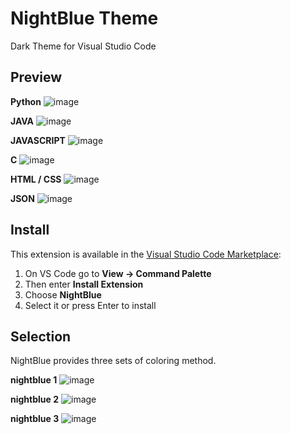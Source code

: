 # NightBlue Theme

Dark Theme for Visual Studio Code

## Preview
**Python**
![image](https://user-images.githubusercontent.com/24566737/112941515-4cb94e80-9161-11eb-84e4-df0379930551.png)

**JAVA**
![image](https://user-images.githubusercontent.com/24566737/112941534-52169900-9161-11eb-905f-aa7b35ee8e12.png)

**JAVASCRIPT**
![image](https://user-images.githubusercontent.com/24566737/112941552-5a6ed400-9161-11eb-9d6e-ac3e426a2671.png)

**C**
![image](https://user-images.githubusercontent.com/24566737/112941566-5fcc1e80-9161-11eb-9f84-c5320e9f785f.png)

**HTML / CSS**
![image](https://user-images.githubusercontent.com/24566737/112941580-65c1ff80-9161-11eb-83b0-6e3c0c095054.png)

**JSON**
![image](https://user-images.githubusercontent.com/24566737/112941595-6eb2d100-9161-11eb-965d-760d0ee5547a.png)


## Install

This extension is available in the [Visual Studio Code Marketplace](https://marketplace.visualstudio.com/items?itemName=yeekiiiiii.nightblue):
1. On VS Code go to **View -> Command Palette**
2. Then enter **Install Extension**
3. Choose **NightBlue**
4. Select it or press Enter to install

## Selection

NightBlue provides three sets of coloring method.

**nightblue 1**
![image](https://user-images.githubusercontent.com/24566737/112941740-ac175e80-9161-11eb-8774-b9af258ed3d6.png)

**nightblue 2**
![image](https://user-images.githubusercontent.com/24566737/112941760-b5083000-9161-11eb-884d-00d88674e479.png)

**nightblue 3**
![image](https://user-images.githubusercontent.com/24566737/112941790-bd606b00-9161-11eb-961b-10e48c7d7463.png)
